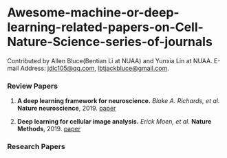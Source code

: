 # Awesome-machine-or-deep-learning-related-papers-on-Cell-Nature-Science-series-of-journals

Contributed by Allen Bluce(Bentian Li at NUAA) and Yunxia Lin at NUAA. E-mail Address: jdlc105@qq.com, lbtjackbluce@gmail.com.


### Review Papers
1. **A deep learning framework for neuroscience.** *Blake A. Richards, et al.* **Nature neuroscience**, 2019. [paper](https://www.nature.com/articles/s41593-019-0520-2)

1. **Deep learning for cellular image analysis.** *Erick Moen, et al.* **Nature Methods**, 2019. [paper](https://www.nature.com/articles/s41592-019-0403-1)

### Research Papers


